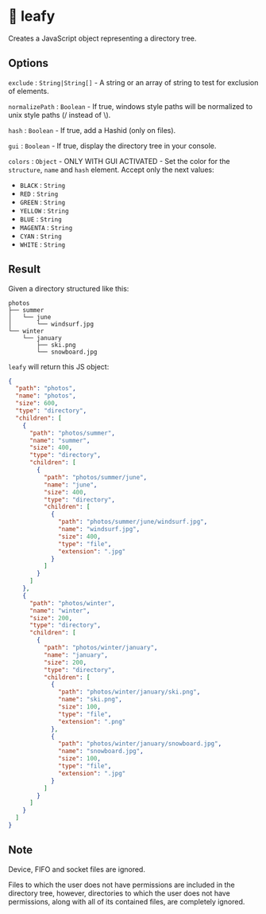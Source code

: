 # 🍃 leafy

Creates a JavaScript object representing a directory tree.

## Options

`exclude` : `String|String[]` - A string or an array of string to test for exclusion of elements.

`normalizePath` : `Boolean` - If true, windows style paths will be normalized to unix style paths (/ instead of \\).

`hash` : `Boolean` - If true, add a Hashid (only on files).

`gui` : `Boolean` - If true, display the directory tree in your console.

`colors` : `Object` - ONLY WITH GUI ACTIVATED - Set the color for the `structure`, `name` and `hash` element. Accept only the next values:

* `BLACK` : `String`
* `RED` : `String`
* `GREEN` : `String`
* `YELLOW` : `String`
* `BLUE` : `String`
* `MAGENTA` : `String`
* `CYAN` : `String`
* `WHITE` : `String`

## Result

Given a directory structured like this:

```
photos
├── summer
│   └── june
│       └── windsurf.jpg
└── winter
    └── january
        ├── ski.png
        └── snowboard.jpg
```

`leafy` will return this JS object:

```json
{
  "path": "photos",
  "name": "photos",
  "size": 600,
  "type": "directory",
  "children": [
    {
      "path": "photos/summer",
      "name": "summer",
      "size": 400,
      "type": "directory",
      "children": [
        {
          "path": "photos/summer/june",
          "name": "june",
          "size": 400,
          "type": "directory",
          "children": [
            {
              "path": "photos/summer/june/windsurf.jpg",
              "name": "windsurf.jpg",
              "size": 400,
              "type": "file",
              "extension": ".jpg"
            }
          ]
        }
      ]
    },
    {
      "path": "photos/winter",
      "name": "winter",
      "size": 200,
      "type": "directory",
      "children": [
        {
          "path": "photos/winter/january",
          "name": "january",
          "size": 200,
          "type": "directory",
          "children": [
            {
              "path": "photos/winter/january/ski.png",
              "name": "ski.png",
              "size": 100,
              "type": "file",
              "extension": ".png"
            },
            {
              "path": "photos/winter/january/snowboard.jpg",
              "name": "snowboard.jpg",
              "size": 100,
              "type": "file",
              "extension": ".jpg"
            }
          ]
        }
      ]
    }
  ]
}
```

## Note

Device, FIFO and socket files are ignored.

Files to which the user does not have permissions are included in the directory
tree, however, directories to which the user does not have permissions, along
with all of its contained files, are completely ignored.
